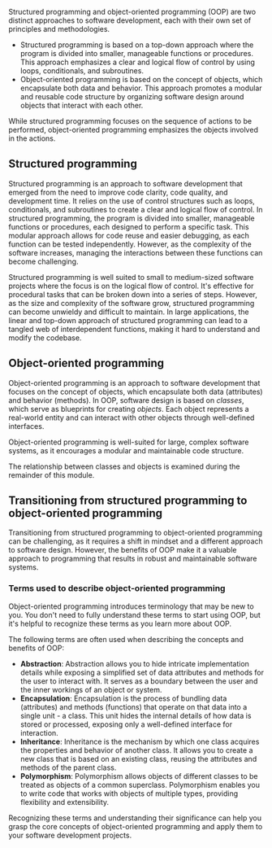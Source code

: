 Structured programming and object-oriented programming (OOP) are two distinct approaches to software development, each with their own set of principles and methodologies.

- Structured programming is based on a top-down approach where the program is divided into smaller, manageable functions or procedures. This approach emphasizes a clear and logical flow of control by using loops, conditionals, and subroutines.
- Object-oriented programming is based on the concept of objects, which encapsulate both data and behavior. This approach promotes a modular and reusable code structure by organizing software design around objects that interact with each other.

While structured programming focuses on the sequence of actions to be performed, object-oriented programming emphasizes the objects involved in the actions.

## Structured programming

Structured programming is an approach to software development that emerged from the need to improve code clarity, code quality, and development time. It relies on the use of control structures such as loops, conditionals, and subroutines to create a clear and logical flow of control. In structured programming, the program is divided into smaller, manageable functions or procedures, each designed to perform a specific task. This modular approach allows for code reuse and easier debugging, as each function can be tested independently. However, as the complexity of the software increases, managing the interactions between these functions can become challenging.

Structured programming is well suited to small to medium-sized software projects where the focus is on the logical flow of control. It's effective for procedural tasks that can be broken down into a series of steps. However, as the size and complexity of the software grow, structured programming can become unwieldy and difficult to maintain. In large applications, the linear and top-down approach of structured programming can lead to a tangled web of interdependent functions, making it hard to understand and modify the codebase.

## Object-oriented programming

Object-oriented programming is an approach to software development that focuses on the concept of objects, which encapsulate both data (attributes) and behavior (methods). In OOP, software design is based on *classes*, which serve as blueprints for creating *objects*. Each object represents a real-world entity and can interact with other objects through well-defined interfaces.

Object-oriented programming is well-suited for large, complex software systems, as it encourages a modular and maintainable code structure.

The relationship between classes and objects is examined during the remainder of this module.

## Transitioning from structured programming to object-oriented programming

Transitioning from structured programming to object-oriented programming can be challenging, as it requires a shift in mindset and a different approach to software design. However, the benefits of OOP make it a valuable approach to programming that results in robust and maintainable software systems.

### Terms used to describe object-oriented programming

Object-oriented programming introduces terminology that may be new to you. You don't need to fully understand these terms to start using OOP, but it's helpful to recognize these terms as you learn more about OOP.

The following terms are often used when describing the concepts and benefits of OOP:

- **Abstraction**: Abstraction allows you to hide intricate implementation details while exposing a simplified set of data attributes and methods for the user to interact with. It serves as a boundary between the user and the inner workings of an object or system.
- **Encapsulation**: Encapsulation is the process of bundling data (attributes) and methods (functions) that operate on that data into a single unit - a class. This unit hides the internal details of how data is stored or processed, exposing only a well-defined interface for interaction.
- **Inheritance**: Inheritance is the mechanism by which one class acquires the properties and behavior of another class. It allows you to create a new class that is based on an existing class, reusing the attributes and methods of the parent class.
- **Polymorphism**: Polymorphism allows objects of different classes to be treated as objects of a common superclass. Polymorphism enables you to write code that works with objects of multiple types, providing flexibility and extensibility.

Recognizing these terms and understanding their significance can help you grasp the core concepts of object-oriented programming and apply them to your software development projects.
